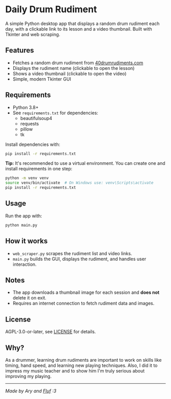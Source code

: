 # Daily Drum Rudiment

A simple Python desktop app that displays a random drum rudiment each day, with a clickable link to its lesson and a video thumbnail. Built with Tkinter and web scraping.

## Features
- Fetches a random drum rudiment from [40drumrudiments.com](https://www.40drumrudiments.com)
- Displays the rudiment name (clickable to open the lesson)
- Shows a video thumbnail (clickable to open the video)
- Simple, modern Tkinter GUI

## Requirements
- Python 3.8+
- See `requirements.txt` for dependencies:
  - beautifulsoup4
  - requests
  - pillow
  - tk

Install dependencies with:
```bash
pip install -r requirements.txt
```

**Tip:** It's recommended to use a virtual environment. You can create one and install requirements in one step:
```bash
python -m venv venv
source venv/bin/activate  # On Windows use: venv\Scripts\activate
pip install -r requirements.txt
```

## Usage
Run the app with:
```bash
python main.py
```

## How it works
- `web_scraper.py` scrapes the rudiment list and video links.
- `main.py` builds the GUI, displays the rudiment, and handles user interaction.

## Notes
- The app downloads a thumbnail image for each session and **does not** delete it on exit.
- Requires an internet connection to fetch rudiment data and images.

## License
AGPL-3.0-or-later, see [LICENSE](LICENSE.md) for details.

## Why?
As a drummer, learning drum rudiments are important to work on skills like timing, hand speed, and learning new playing techniques.
Also, I did it to impress my music teacher and to show him I'm truly serious about improving my playing.

---

*Made by Ary and [Fluf](https://github.com/ofluffydev/) :3*
